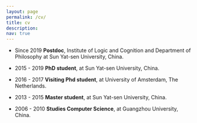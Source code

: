 ```yaml
---
layout: page
permalink: /cv/
title: cv
description: 
nav: true
---
```



* Since 2019 **Postdoc**, Institute of Logic and Cognition and Department of Philosophy at Sun Yat-sen University, China.

* 2015 - 2019 **PhD student**, at Sun Yat-sen University, China.

* 2016 - 2017 **Visiting Phd student**, at University of Amsterdam, The Netherlands.

* 2013 - 2015 **Master student**, at Sun Yat-sen University, China.

* 2006 - 2010 **Studies Computer Science**, at Guangzhou University, China.
